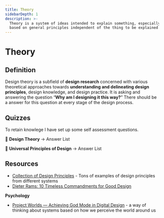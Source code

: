 ```yaml
---
title: Theory
sidebarDepth: 1
description: >-
  Theory is a system of ideas intended to explain something, especially one
  based on general principles independent of the thing to be explained.
---
```


# Theory

## Definition

Design theory is a subfield of **design research** concerned with various theoretical approaches towards **understanding and delineating design principles**, design knowledge, and design practice. It is asking and answering the question “**Why am I designing it this way?**” There should be a answer for this question at every stage of the design process.

## Quizzes

To retain knowlege I have set up some self assessment questions.

📝 **Design Theory** → Answer List

📝 **Universal Principles of Design** → Answer List

## Resources

* [Collection of Design Principles](https://principles.design/) - Tons of examples of design principles from different systems
* [Dieter Rams: 10 Timeless Commandments for Good Design](https://www.interaction-design.org/literature/article/dieter-rams-10-timeless-commandments-for-good-design)

**Psychology**

* [Project Worlds — Achieving God Mode in Digital Design](https://uxdesign.cc/project-worlds-achieving-god-mode-in-digital-design-b7242dbe5770) - a way of thinking about systems based on how we perceive the world around us

